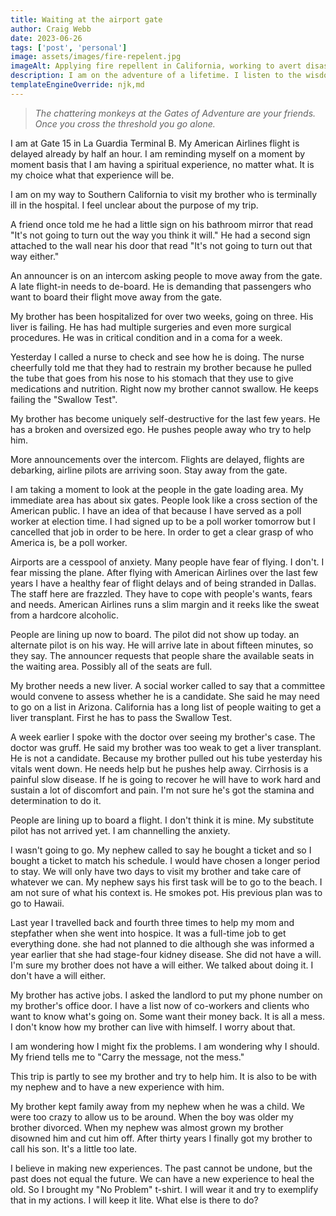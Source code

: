 ```yaml
---
title: Waiting at the airport gate
author: Craig Webb
date: 2023-06-26
tags: ['post', 'personal']
image: assets/images/fire-repelent.jpg
imageAlt: Applying fire repellent in California, working to avert disaster.
description: I am on the adventure of a lifetime. I listen to the wisdom of the chattering monkeys before I embark 
templateEngineOverride: njk,md
---
```


>*The chattering monkeys at the Gates of Adventure are your friends.  
>Once you cross the threshold you go alone.*  

I am at Gate 15 in La Guardia Terminal B. My American Airlines flight is delayed already by half an hour. I am reminding myself on a moment by moment basis that I am having a spiritual experience, no matter what. It is my choice what that experience will be.

I am on my way to Southern California to visit my brother who is terminally ill in the hospital. I feel unclear about the purpose of my trip.

A friend once told me he had a little sign on his bathroom mirror that read "It's not going to turn out the way you think it will." He had a second sign attached to the wall near his door that read "It's not going to turn out that way either."

An announcer is on an intercom asking people to move away from the gate. A late flight-in needs to de-board. He is demanding that passengers who want to board their flight move away from the gate. 

My brother has been hospitalized for over two weeks, going on three. His liver is failing. He has had multiple surgeries and even more surgical procedures. He was in critical condition and in a coma for a week.

Yesterday I called a nurse to check and see how he is doing. The nurse cheerfully told me that they had to restrain my brother because he pulled the tube that goes from his nose to his stomach that they use to give medications and nutrition. Right now my brother cannot swallow. He keeps failing the "Swallow Test".

My brother has become uniquely self-destructive for the last few years. He has a broken and oversized ego. He pushes people away who try to help him.

More announcements over the intercom. Flights are delayed, flights are debarking, airline pilots are arriving soon. Stay away from the gate.

I am taking a moment to look at the people in the gate loading area. My immediate area has about six gates. People look like a cross section of the American public. I have an idea of that because I have served as a poll worker at election time. I had signed up to be a poll worker tomorrow but I cancelled that job in order to be here. In order to get a clear grasp of who America is, be a poll worker. 

Airports are a cesspool of anxiety. Many people have fear of flying. I don't. I fear missing the plane. After flying with American Airlines over the last few years I have a healthy fear of flight delays and of being stranded in Dallas. The staff here are frazzled. They have to cope with people's wants, fears and needs. American Airlines runs a slim margin and it reeks like the sweat from a hardcore alcoholic.

People are lining up now to board. The pilot did not show up today. an alternate pilot is on his way. He will arrive late in about fifteen minutes, so they say. The announcer requests that people share the available seats in the waiting area. Possibly all of the seats are full.

My brother needs a new liver. A social worker called to say that a committee would convene to assess whether he is a candidate. She said he may need to go on a list in Arizona. California has a long list of people waiting to get a liver transplant. First he has to pass the Swallow Test.

A week earlier I spoke with the doctor over seeing my brother's case. The doctor was gruff. He said my brother was too weak to get a liver transplant. He is not a candidate. Because my brother pulled out his tube yesterday his vitals went down. He needs help but he pushes help away. Cirrhosis is a painful slow disease. If he is going to recover he will have to work hard and sustain a lot of discomfort and pain. I'm not sure he's got the stamina and determination to do it.

People are lining up to board a flight. I don't think it is mine. My substitute pilot has not arrived yet. I am channelling the anxiety.

I wasn't going to go. My nephew called to say he bought a ticket and so I bought a ticket to match his schedule. I would have chosen a longer period to stay. We will only have two days to visit my brother and take care of whatever we can. My nephew says his first task will be to go to the beach. I am not sure of what his context is. He smokes pot. His previous plan was to go to Hawaii.

Last year I travelled back and fourth three times to help my mom and stepfather when she went into hospice. It was a full-time job to get everything done. 
she had not planned to die although she was informed a year earlier that she had stage-four kidney disease. She did not have a will. I'm sure my brother does not have a will either. We talked about doing it. I don't have a will either.

My brother has active jobs. I asked the landlord to put my phone number on my brother's office door. I have a list now of co-workers and clients who want to know what's going on. Some want their money back. It is all a mess. I don't know how my brother can live with himself. I worry about that.

I am wondering how I might fix the problems. I am wondering why I should. My friend tells me to "Carry the message, not the mess." 

This trip is partly to see my brother and try to help him. It is also to be with my nephew and to have a new experience with him.

My brother kept family away from my nephew when he was a child. We were too crazy to allow us to be around. When the boy was older my brother divorced. When my nephew was almost grown my brother disowned him and cut him off. After thirty years I finally got my brother to call his son. It's a little too late.

I believe in making new experiences. The past cannot be undone, but the past does not equal the future. We can have a new experience to heal the old. So I brought my "No Problem" t-shirt. I will wear it and try to exemplify that in my actions. I will keep it lite. What else is there to do? 






